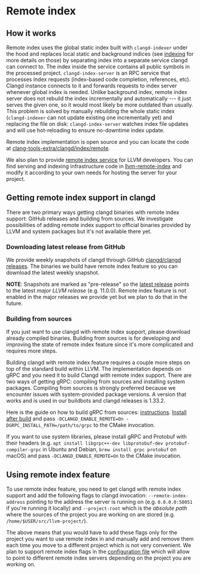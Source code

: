 # Remote index

## How it works

Remote index uses the global static index built with `clangd-indexer` under
the hood and replaces local static and background indices (see
[indexing](/design/indexing.md) for more details on those) by separating
index into a separate service clangd can connect to. The index inside the
service contains all public symbols in the processed project.
`clangd-index-server` is an RPC service that processes index requests
(index-based code completion, references, etc). Clangd instance connects to
it and forwards requests to index server whenever global index is needed.
Unlike background index, remote index server does not rebuild the index
incrementally and automatically --- it just serves the given one, so it would
most likely be more outdated than usually. This problem is solved by manually
rebuilding the whole static index (`clangd-indexer` can not update existing
one incrementally yet) and replacing the file on disk: `clangd-index-server`
watches index file updates and will use hot-reloading to ensure no-downtime
index update.

Remote index implementation is open source and you can locate the code at
[clang-tools-extra/clangd/index/remote](https://github.com/llvm/llvm-project/tree/master/clang-tools-extra/clangd/index/remote).

We also plan to provide [remote index service](/llvm-remote-index.md) for
LLVM developers. You can find serving and indexing infrastructure code in
[llvm-remote-index](https://github.com/clangd/llvm-remote-index) and modify
it according to your own needs for hosting the server for your project.

## Getting remote index support in clangd

There are two primary ways getting clangd binaries with remote index support:
GitHub releases and building from sources. We investigate possibilities of
adding remote index support to official binaries provided by LLVM and system
packages but it's not available there yet.

### Downloading latest release from GitHub

We provide weekly snapshots of clangd through GitHub [clangd/clangd
releases](https://github.com/clangd/clangd/releases). The binaries we build
have remote index feature so you can download the latest weekly snapshot.

**NOTE**: Snapshots are marked as "pre-release" so the [latest
release](https://github.com/clangd/clangd/releases/latest) points to the
latest _major LLVM release_ (e.g. 11.0.0). Remote index feature is not enabled
in the major releases we provide yet but we plan to do that in the future.

### Building from sources

If you just want to use clangd with remote index support, please download
already compiled binaries. Building from sources is for developing and
improving the state of remote index feature since it's more complicated and
requires more steps.

Building clangd with remote index feature requires a couple more steps on top
of the standard build within LLVM. The implementation depends on gRPC and you
need it to build Clangd with remote index support. There are two ways of
getting gRPC: compiling from sources and installing system packages.
Compiling from sources is strongly preferred because we encounter issues with
system-provided package versions. A version that works and is used in our
buildbots and clangd releases is 1.33.2.

Here is the guide on how to build gRPC from sources:
[instructions](https://github.com/grpc/grpc/blob/master/BUILDING.md).
[Install after
build](https://github.com/grpc/grpc/blob/master/BUILDING.md#install-after-build)
and pass `-DCLANGD_ENABLE_REMOTE=On -DGRPC_INSTALL_PATH=/path/to/grpc` to the
CMake invocation.

If you want to use system libraries, please install gRPC and Protobuf with
their headers (e.g. `apt install libgrpc++-dev libprotobuf-dev
protobuf-compiler-grpc` in Ubuntu and Debian, `brew install grpc protobuf` on
macOS) and pass `-DCLANGD_ENABLE_REMOTE=On` to the CMake invocation.

## Using remote index feature

To use remote index feature, you need to get clangd with remote index support
and add the following flags to clangd invocation: `--remote-index-address`
pointing to the address the server is running on (e.g. `0.0.0.0:50051` if
you're running it locally) and `--project-root` which is the _absolute path_
where the sources of the project you are working on are stored (e.g.
`/home/$USER/src/llvm-project/`).

The above means that you would have to add these flags only for the project
you want to use remote index in and manually add and remove them each time
you move to a different project which is not very convenient. We plan to
support remote index flags in the [configuration file](/config.md) which will
allow to point to different remote index servers depending on the project you
are working on.
